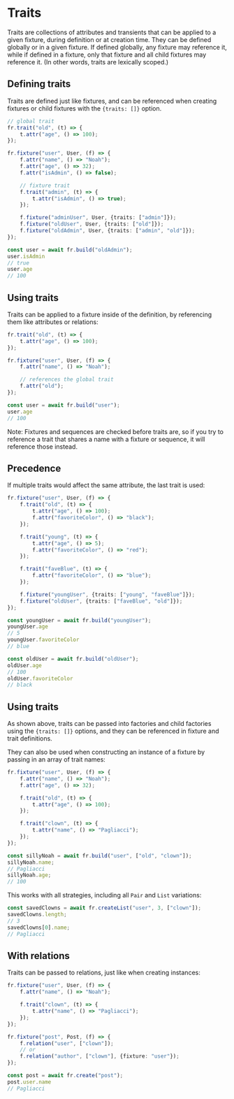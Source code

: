 # Traits
Traits are collections of attributes and transients that can be applied to a given
fixture, during definition or at creation time. They can be defined globally or in
a given fixture. If defined globally, any fixture may reference it, while if defined in
a fixture, only that fixture and all child fixtures may reference it. (In other words,
traits are lexically scoped.)

## Defining traits
Traits are defined just like fixtures, and can be referenced when creating fixtures or
child fixtures with the `{traits: []}` option.

```typescript
// global trait
fr.trait("old", (t) => {
    t.attr("age", () => 100);
});

fr.fixture("user", User, (f) => {
    f.attr("name", () => "Noah");
    f.attr("age", () => 32);
    f.attr("isAdmin", () => false);

    // fixture trait
    f.trait("admin", (t) => {
        t.attr("isAdmin", () => true);
    });

    f.fixture("adminUser", User, {traits: ["admin"]});
    f.fixture("oldUser", User, {traits: ["old"]});
    f.fixture("oldAdmin", User, {traits: ["admin", "old"]});
});

const user = await fr.build("oldAdmin");
user.isAdmin
// true
user.age
// 100
```

## Using traits
Traits can be applied to a fixture inside of the definition, by referencing them like
attributes or relations:

```typescript
fr.trait("old", (t) => {
    t.attr("age", () => 100);
});

fr.fixture("user", User, (f) => {
    f.attr("name", () => "Noah");

    // references the global trait
    f.attr("old");
});

const user = await fr.build("user");
user.age
// 100
```

Note: Fixtures and sequences are checked before traits are, so if you try to reference
a trait that shares a name with a fixture or sequence, it will reference those instead.

## Precedence

If multiple traits would affect the same attribute, the last trait is used:

```typescript
fr.fixture("user", User, (f) => {
    f.trait("old", (t) => {
        t.attr("age", () => 100);
        f.attr("favoriteColor", () => "black");
    });

    f.trait("young", (t) => {
        t.attr("age", () => 5);
        f.attr("favoriteColor", () => "red");
    });

    f.trait("faveBlue", (t) => {
        f.attr("favoriteColor", () => "blue");
    });

    f.fixture("youngUser", {traits: ["young", "faveBlue"]});
    f.fixture("oldUser", {traits: ["faveBlue", "old"]});
});

const youngUser = await fr.build("youngUser");
youngUser.age
// 5
youngUser.favoriteColor
// blue

const oldUser = await fr.build("oldUser");
oldUser.age
// 100
oldUser.favoriteColor
// black
```

## Using traits
As shown above, traits can be passed into factories and child factories using the
`{traits: []}` options, and they can be referenced in fixture and trait definitions.

They can also be used when constructing an instance of a fixture by passing in an array
of trait names:

```typescript
fr.fixture("user", User, (f) => {
    f.attr("name", () => "Noah");
    f.attr("age", () => 32);

    f.trait("old", (t) => {
        t.attr("age", () => 100);
    });

    f.trait("clown", (t) => {
        t.attr("name", () => "Pagliacci");
    });
});

const sillyNoah = await fr.build("user", ["old", "clown"]);
sillyNoah.name;
// Pagliacci
sillyNoah.age;
// 100
```

This works with all strategies, including all `Pair` and `List` variations:

```typescript
const savedClowns = await fr.createList("user", 3, ["clown"]);
savedClowns.length;
// 3
savedClowns[0].name;
// Pagliacci
```

## With relations

Traits can be passed to relations, just like when creating instances:

```typescript
fr.fixture("user", User, (f) => {
    f.attr("name", () => "Noah");

    f.trait("clown", (t) => {
        t.attr("name", () => "Pagliacci");
    });
});

fr.fixture("post", Post, (f) => {
    f.relation("user", ["clown"]);
    // or
    f.relation("author", ["clown"], {fixture: "user"});
});

const post = await fr.create("post");
post.user.name
// Pagliacci
```
